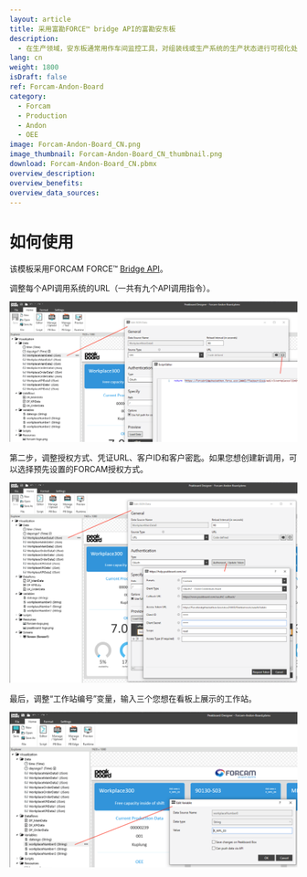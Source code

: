 ```yaml
---
layout: article
title: 采用富勘FORCE™ bridge API的富勘安东板
description: 
  - 在生产领域，安东板通常用作车间监控工具，对组装线或生产系统的生产状态进行可视化处理。该模板通过连接富勘FORCE™ —— 富勘为工业物联网（IIOT）设计的IT平台，轻松地优化了生产进程。看板实时可视化展示了三个工作站。进程数据以及设备总体效率（OEE）数据均通过富勘FORCE™ bridge API获取，并可视化在安东板上。
lang: cn
weight: 1800
isDraft: false
ref: Forcam-Andon-Board
category:
  - Forcam
  - Production
  - Andon
  - OEE
image: Forcam-Andon-Board_CN.png
image_thumbnail: Forcam-Andon-Board_CN_thumbnail.png
download: Forcam-Andon-Board_CN.pbmx
overview_description:
overview_benefits:
overview_data_sources:
---
```

# 如何使用

该模板采用FORCAM FORCE™ [Bridge API](https://docs.forcebridge.io/)。

调整每个API调用系统的URL（一共有九个API调用指令）。

![](img/forcam-edit-json-call-url.png)

第二步，调整授权方式、凭证URL、客户ID和客户密匙。如果您想创建新调用，可以选择预先设置的FORCAM授权方式。

![](img/forcam-edit-authentication.png)

最后，调整“工作站编号”变量，输入三个您想在看板上展示的工作站。

![](img/forcam-edit-workplace-number.png)